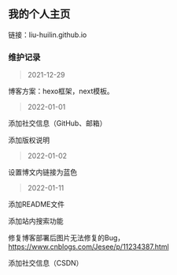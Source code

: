 ## 我的个人主页

链接：liu-huilin.github.io

### 维护记录

> 2021-12-29

博客方案：hexo框架，next模板。

> 2022-01-01

添加社交信息（GitHub、邮箱）

添加版权说明

> 2022-01-02

设置博文内链接为蓝色

> 2022-01-11

添加README文件

添加站内搜索功能

修复博客部署后图片无法修复的Bug，https://www.cnblogs.com/Jesee/p/11234387.html

添加社交信息（CSDN）

